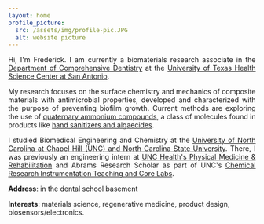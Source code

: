 ```yaml
---
layout: home
profile_picture:
  src: /assets/img/profile-pic.JPG
  alt: website picture
---
```


<p style='text-align: justify;'>
Hi, I'm Frederick. I am currently a biomaterials research associate in the <a href="https://uthscsa.edu/dental/departments/comprehensive-dentistry">Department of Comprehensive Dentistry</a> at the <a href="https://uthscsa.edu">University of Texas Health Science Center at San Antonio</a>.
  
</p>

<p style='text-align: justify;'>
My research focuses on the surface chemistry and mechanics of composite materials with antimicrobial properties, developed and characterized with the purpose of preventing biofilm growth. Current methods are exploring the use of <a href = "https://fitebacdental.com/wp-content/uploads/2021/09/FiteBac-Chemical-K18-Biocompatibility-Letter-x4-EO.pdf"> quaternary ammonium compounds</a>, a class of molecules found in products like <a href = "https://pmc.ncbi.nlm.nih.gov/articles/PMC10210541/">hand sanitizers and algaecides</a>.

</p>



<p style='text-align: justify;'>
I studied Biomedical Engineering and Chemistry at the <a href = "https://bme.unc.edu">University of North Carolina at Chapel Hill (UNC) and North Carolina State University</a>. There, I was previously an engineering intern at <a href = "https://www.med.unc.edu/phyrehab/">UNC Health's Physical Medicine & Rehabilitation</a> and Abrams Research Scholar as part of UNC's <a href = "https://chem.unc.edu/critcl-main/">Chemical Research Instrumentation Teaching and Core Labs</a>.
  
</p>

  

**Address**: in the dental school basement

**Interests**: materials science, regenerative medicine, product design, biosensors/electronics.

